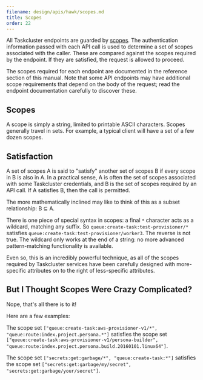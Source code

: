 ```yaml
---
filename: design/apis/hawk/scopes.md
title: Scopes
order: 22
---
```


All Taskcluster endpoints are guarded by [scopes](scopes). The authentication
information passed with each API call is used to determine a set of scopes
associated with the caller. These are compared against the scopes required by
the endpoint. If they are satisfied, the request is allowed to proceed.

The scopes required for each endpoint are documented in the reference section
of this manual. Note that some API endpoints may have additional scope
requirements that depend on the body of the request; read the endpoint
documentation carefully to discover these.

## Scopes

A scope is simply a string, limited to printable ASCII characters. Scopes
generally travel in sets. For example, a typical client will have a set of a
few dozen scopes.

## Satisfaction

A set of scopes A is said to "satisfy" another set of scopes B if every scope
in B is also in A. In a practical sense, A is often the set of scopes
associated with some Taskcluster credentials, and B is the set of scopes
required by an API call. If A satisfies B, then the call is permitted.

The more mathematically inclined may like to think of this as a subset
relationship: B ⊆ A.

There is one piece of special syntax in scopes: a final `*` character acts as a
wildcard, matching any suffix. So `queue:create-task:test-provisioner/*`
satisfies `queue:create-task:test-provisioner/worker3`. The reverse is not
true. The wildcard only works at the end of a string: no more advanced
pattern-matching functionality is available.

Even so, this is an incredibly powerful technique, as all of the scopes
required by Taskcluster services have been carefully designed with
more-specific attributes on to the right of less-specific attributes.

## But I Thought Scopes Were Crazy Complicated?

Nope, that's all there is to it!

Here are a few examples:

The scope set `["queue:create-task:aws-provisioner-v1/*",
"queue:route:index.project.persona.*"]` satisfies the scope set
`["queue:create-task:aws-provisioner-v1/persona-builder",
"queue:route:index.project.persona.build.20160101.linux64"]`.

The scope set `["secrets:get:garbage/*", "queue:create-task:*"]` satisfies the
scope set `["secrets:get:garbage/my/secret",
"secrets:get:garbage/your/secret"]`.